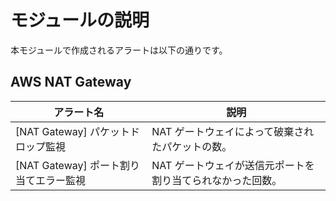 # モジュールの説明

本モジュールで作成されるアラートは以下の通りです。

## AWS NAT Gateway

| アラート名 | 説明 |
| ---- | ---- |
| [NAT Gateway] パケットドロップ監視 | NAT ゲートウェイによって破棄されたパケットの数。 |
| [NAT Gateway] ポート割り当てエラー監視 | NAT ゲートウェイが送信元ポートを割り当てられなかった回数。 |
